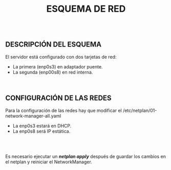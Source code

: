 <h1 align="center"> ESQUEMA DE RED </h1>  
<BR>
<BR>

## DESCRIPCIÓN DEL ESQUEMA  
El servidor está configurado con dos tarjetas de red:  
- La primera (enp0s3) en adaptador puente.
- La segunda (enp00s8) en red interna.
  


<br>

## CONFIGURACIÓN DE LAS REDES  
Para la configuración de las redes hay que modificar el /etc/netplan/01-network-manager-all.yaml  
- La enp0s3 estará en DHCP.  
- La enp0s8 será IP estática.
 <br>

 

<br>

Es necesario ejecutar un *__netplan apply__* después de guardar los cambios en el netplan y reiniciar el NetworkManager.  

<br>


